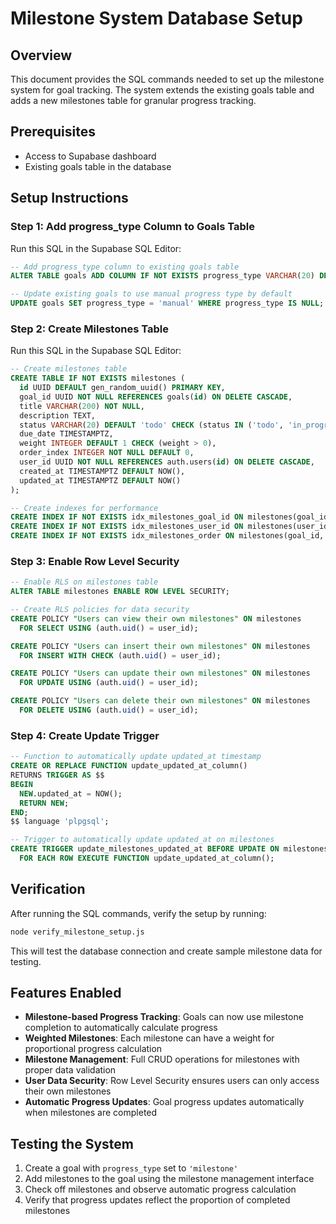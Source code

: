# Milestone System Database Setup

## Overview
This document provides the SQL commands needed to set up the milestone system for goal tracking. The system extends the existing goals table and adds a new milestones table for granular progress tracking.

## Prerequisites
- Access to Supabase dashboard
- Existing goals table in the database

## Setup Instructions

### Step 1: Add progress_type Column to Goals Table

Run this SQL in the Supabase SQL Editor:

```sql
-- Add progress_type column to existing goals table
ALTER TABLE goals ADD COLUMN IF NOT EXISTS progress_type VARCHAR(20) DEFAULT 'manual' CHECK (progress_type IN ('manual', 'milestone'));

-- Update existing goals to use manual progress type by default
UPDATE goals SET progress_type = 'manual' WHERE progress_type IS NULL;
```

### Step 2: Create Milestones Table

Run this SQL in the Supabase SQL Editor:

```sql
-- Create milestones table
CREATE TABLE IF NOT EXISTS milestones (
  id UUID DEFAULT gen_random_uuid() PRIMARY KEY,
  goal_id UUID NOT NULL REFERENCES goals(id) ON DELETE CASCADE,
  title VARCHAR(200) NOT NULL,
  description TEXT,
  status VARCHAR(20) DEFAULT 'todo' CHECK (status IN ('todo', 'in_progress', 'done')),
  due_date TIMESTAMPTZ,
  weight INTEGER DEFAULT 1 CHECK (weight > 0),
  order_index INTEGER NOT NULL DEFAULT 0,
  user_id UUID NOT NULL REFERENCES auth.users(id) ON DELETE CASCADE,
  created_at TIMESTAMPTZ DEFAULT NOW(),
  updated_at TIMESTAMPTZ DEFAULT NOW()
);

-- Create indexes for performance
CREATE INDEX IF NOT EXISTS idx_milestones_goal_id ON milestones(goal_id);
CREATE INDEX IF NOT EXISTS idx_milestones_user_id ON milestones(user_id);
CREATE INDEX IF NOT EXISTS idx_milestones_order ON milestones(goal_id, order_index);
```

### Step 3: Enable Row Level Security

```sql
-- Enable RLS on milestones table
ALTER TABLE milestones ENABLE ROW LEVEL SECURITY;

-- Create RLS policies for data security
CREATE POLICY "Users can view their own milestones" ON milestones
  FOR SELECT USING (auth.uid() = user_id);

CREATE POLICY "Users can insert their own milestones" ON milestones
  FOR INSERT WITH CHECK (auth.uid() = user_id);

CREATE POLICY "Users can update their own milestones" ON milestones
  FOR UPDATE USING (auth.uid() = user_id);

CREATE POLICY "Users can delete their own milestones" ON milestones
  FOR DELETE USING (auth.uid() = user_id);
```

### Step 4: Create Update Trigger

```sql
-- Function to automatically update updated_at timestamp
CREATE OR REPLACE FUNCTION update_updated_at_column()
RETURNS TRIGGER AS $$
BEGIN
  NEW.updated_at = NOW();
  RETURN NEW;
END;
$$ language 'plpgsql';

-- Trigger to automatically update updated_at on milestones
CREATE TRIGGER update_milestones_updated_at BEFORE UPDATE ON milestones
  FOR EACH ROW EXECUTE FUNCTION update_updated_at_column();
```

## Verification

After running the SQL commands, verify the setup by running:

```bash
node verify_milestone_setup.js
```

This will test the database connection and create sample milestone data for testing.

## Features Enabled

- **Milestone-based Progress Tracking**: Goals can now use milestone completion to automatically calculate progress
- **Weighted Milestones**: Each milestone can have a weight for proportional progress calculation
- **Milestone Management**: Full CRUD operations for milestones with proper data validation
- **User Data Security**: Row Level Security ensures users can only access their own milestones
- **Automatic Progress Updates**: Goal progress updates automatically when milestones are completed

## Testing the System

1. Create a goal with `progress_type` set to `'milestone'`
2. Add milestones to the goal using the milestone management interface
3. Check off milestones and observe automatic progress calculation
4. Verify that progress updates reflect the proportion of completed milestones